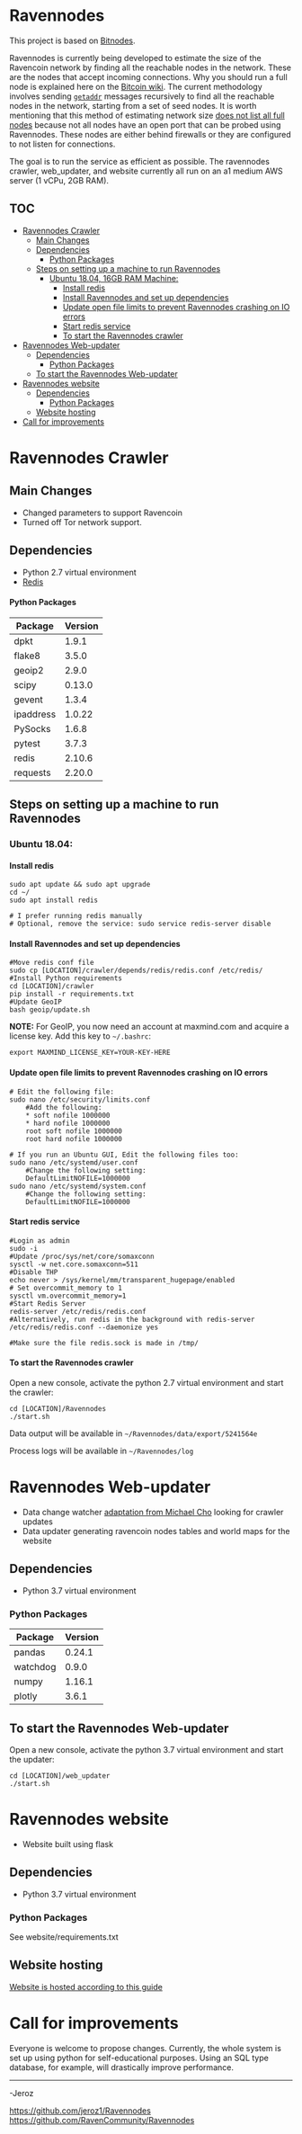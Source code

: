 # Ravennodes
This project is based on [Bitnodes](https://github.com/ayeowch/bitnodes).

Ravennodes is currently being developed to estimate the size of the Ravencoin network by finding all the reachable nodes in the network. These are the nodes that accept incoming connections. Why you should run a full node is explained here on the [Bitcoin wiki](https://en.bitcoin.it/wiki/Full_node). The current methodology involves sending [`getaddr`](https://en.bitcoin.it/wiki/Satoshi_Client_Node_Discovery) messages recursively to find all the reachable nodes in the network, starting from a set of seed nodes. It is worth mentioning that this method of estimating network size [does not list all full nodes](https://en.bitcoin.it/wiki/Clearing_Up_Misconceptions_About_Full_Nodes) because not all nodes have an open port that can be probed using Ravennodes. These nodes are either behind firewalls or they are configured to not listen for connections.

The goal is to run the service as efficient as possible. The ravennodes crawler, web_updater, and website currently all run on an a1 medium AWS server (1 vCPu, 2GB RAM). 

## TOC
- [Ravennodes Crawler](#ravennodes-crawler)
  * [Main Changes](#main-changes)
  * [Dependencies](#dependencies)
      - [Python Packages](#python-packages)
  * [Steps on setting up a machine to run Ravennodes](#steps-on-setting-up-a-machine-to-run-ravennodes)
    + [Ubuntu 18.04, 16GB RAM Machine:](#ubuntu-1804--16gb-ram-machine-)
      - [Install redis](#install-redis)
      - [Install Ravennodes and set up dependencies](#install-ravennodes-and-set-up-dependencies)
      - [Update open file limits to prevent Ravennodes crashing on IO errors](#update-open-file-limits-to-prevent-ravennodes-crashing-on-io-errors)
      - [Start redis service](#start-redis-service)
      - [To start the Ravennodes crawler](#to-start-the-ravennodes-crawler)
- [Ravennodes Web-updater](#ravennodes-web-updater)
  * [Dependencies](#dependencies-1)
      - [Python Packages](#python-packages-1)
  * [To start the Ravennodes Web-updater](#to-start-the-ravennodes-web-updater)
- [Ravennodes website](#ravennodes-website)
  * [Dependencies](#dependencies-2)
      - [Python Packages](#python-packages-2)
  * [Website hosting](#website-hosting)
- [Call for improvements](#call-for-improvements)

# Ravennodes Crawler

## Main Changes
- Changed parameters to support Ravencoin
- Turned off Tor network support.

## Dependencies
- Python 2.7 virtual environment
- [Redis](https://redislabs.com/)

#### Python Packages ####
| Package     | Version
| ----------- | -------
| dpkt        | 1.9.1 
| flake8      | 3.5.0 
| geoip2      | 2.9.0 
| scipy       | 0.13.0 
| gevent      | 1.3.4
| ipaddress   | 1.0.22
| PySocks     | 1.6.8
| pytest      | 3.7.3
| redis       | 2.10.6
| requests    | 2.20.0

## Steps on setting up a machine to run Ravennodes 
### Ubuntu 18.04:
#### Install redis 
```
sudo apt update && sudo apt upgrade
cd ~/
sudo apt install redis

# I prefer running redis manually
# Optional, remove the service: sudo service redis-server disable
```
#### Install Ravennodes and set up dependencies
```
#Move redis conf file
sudo cp [LOCATION]/crawler/depends/redis/redis.conf /etc/redis/
#Install Python requirements
cd [LOCATION]/crawler
pip install -r requirements.txt
#Update GeoIP
bash geoip/update.sh
```
**NOTE:** For GeoIP, you now need an account at maxmind.com and acquire a license key. Add this key to `~/.bashrc`:
```
export MAXMIND_LICENSE_KEY=YOUR-KEY-HERE
```

#### Update open file limits to prevent Ravennodes crashing on IO errors
```
# Edit the following file:
sudo nano /etc/security/limits.conf
	#Add the following:
	* soft nofile 1000000
	* hard nofile 1000000
 	root soft nofile 1000000
	root hard nofile 1000000
	
# If you run an Ubuntu GUI, Edit the following files too:
sudo nano /etc/systemd/user.conf
	#Change the following setting:
	DefaultLimitNOFILE=1000000
sudo nano /etc/systemd/system.conf 
	#Change the following setting:
	DefaultLimitNOFILE=1000000
```
#### Start redis service
```
#Login as admin
sudo -i
#Update /proc/sys/net/core/somaxconn
sysctl -w net.core.somaxconn=511
#Disable THP
echo never > /sys/kernel/mm/transparent_hugepage/enabled
# Set overcommit_memory to 1
sysctl vm.overcommit_memory=1
#Start Redis Server
redis-server /etc/redis/redis.conf
#Alternatively, run redis in the background with redis-server /etc/redis/redis.conf --daemonize yes

#Make sure the file redis.sock is made in /tmp/
```
#### To start the Ravennodes crawler
Open a new console, activate the python 2.7 virtual environment and start the crawler:
```
cd [LOCATION]/Ravennodes
./start.sh
```
Data output will be available in `~/Ravennodes/data/export/5241564e`

Process logs  will be available in `~/Ravennodes/log`

# Ravennodes Web-updater
- Data change watcher [adaptation from Michael Cho](https://www.michaelcho.me/article/using-pythons-watchdog-to-monitor-changes-to-a-directory) looking for crawler updates
- Data updater generating ravencoin nodes tables and world maps for the website

## Dependencies
- Python 3.7 virtual environment

### Python Packages
| Package     | Version
| ----------- | -------
pandas        | 0.24.1
watchdog      | 0.9.0
numpy         | 1.16.1
plotly        | 3.6.1

## To start the Ravennodes Web-updater
Open a new console, activate the python 3.7 virtual environment and start the updater:
```
cd [LOCATION]/web_updater
./start.sh
```

# Ravennodes website
- Website built using flask

## Dependencies
- Python 3.7 virtual environment

### Python Packages
See website/requirements.txt

## Website hosting
[Website is hosted according to this guide](https://medium.com/ymedialabs-innovation/deploy-flask-app-with-nginx-using-gunicorn-and-supervisor-d7a93aa07c18)

# Call for improvements
Everyone is welcome to propose changes. Currently, the whole system is set up using python for self-educational purposes. 
Using an SQL type database, for example, will drastically improve performance. 

___

-Jeroz

https://github.com/jeroz1/Ravennodes
https://github.com/RavenCommunity/Ravennodes


